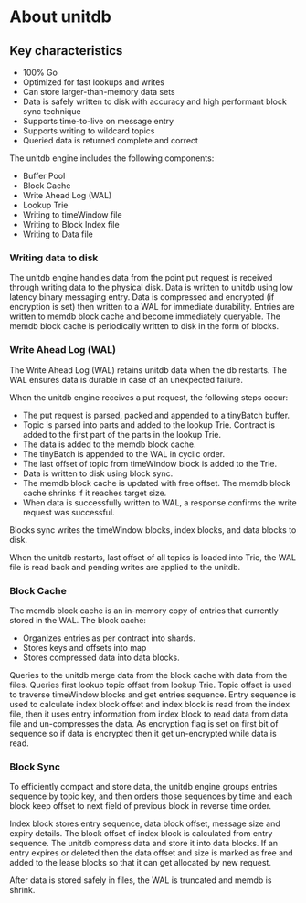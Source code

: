 # About unitdb 

## Key characteristics
- 100% Go
- Optimized for fast lookups and writes
- Can store larger-than-memory data sets
- Data is safely written to disk with accuracy and high performant block sync technique
- Supports time-to-live on message entry
- Supports writing to wildcard topics
- Queried data is returned complete and correct

The unitdb engine includes the following components:

- Buffer Pool
- Block Cache
- Write Ahead Log (WAL)
- Lookup Trie
- Writing to timeWindow file
- Writing to Block Index file
- Writing to Data file

### Writing data to disk 
The unitdb engine handles data from the point put request is received through writing data to the physical disk. Data is written to unitdb using low latency binary messaging entry. Data is compressed and encrypted (if encryption is set) then written to a WAL for immediate durability. Entries are written to memdb block cache and become immediately queryable. The memdb block cache is periodically written to disk in the form of blocks.

### Write Ahead Log (WAL)
The Write Ahead Log (WAL) retains unitdb data when the db restarts. The WAL ensures data is durable in case of an unexpected failure.

When the unitdb engine receives a put request, the following steps occur:

- The put request is parsed, packed and appended to a tinyBatch buffer.
- Topic is parsed into parts and added to the lookup Trie. Contract is added to the first part of the parts in the lookup Trie.
- The data is added to the memdb block cache.
- The tinyBatch is appended to the WAL in cyclic order.
- The last offset of topic from timeWindow block is added to the Trie.
- Data is written to disk using block sync.
- The memdb block cache is updated with free offset. The memdb block cache shrinks if it reaches target size.
- When data is successfully written to WAL, a response confirms the write request was successful.

Blocks sync writes the timeWindow blocks, index blocks, and data blocks to disk.

When the unitdb restarts, last offset of all topics is loaded into Trie, the WAL file is read back and pending writes are applied to the unitdb.

### Block Cache
The memdb block cache is an in-memory copy of entries that currently stored in the WAL. The block cache:

- Organizes entries as per contract into shards.
- Stores keys and offsets into map
- Stores compressed data into data blocks.

Queries to the unitdb merge data from the block cache with data from the files. Queries first lookup topic offset from lookup Trie. Topic offset is used to traverse timeWindow blocks and get entries sequence. Entry sequence is used to calculate index block offset and index block is read from the index file, then it uses entry information from index block to read data from data file and un-compresses the data. As encryption flag is set on first bit of sequence so if data is encrypted then it get un-encrypted while data is read.

### Block Sync
To efficiently compact and store data, the unitdb engine groups entries sequence by topic key, and then orders those sequences by time and each block keep offset to next field of previous block in reverse time order.

Index block stores entry sequence, data block offset, message size and expiry details. The block offset of index block is calculated from entry sequence. The unitdb compress data and store it into data blocks. If an entry expires or deleted then the data offset and size is marked as free and added to the lease blocks so that it can get allocated by new request.

After data is stored safely in files, the WAL is truncated and memdb is shrink.
